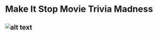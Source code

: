 # Make It Stop Movie Trivia Madness
![alt text](https://github.com/JedidiahBertram/obnoxious-youtube-game/blob/master/assets/Screen%20Shot%202017-06-23%20at%2010.16.38%20AM.png)
---
